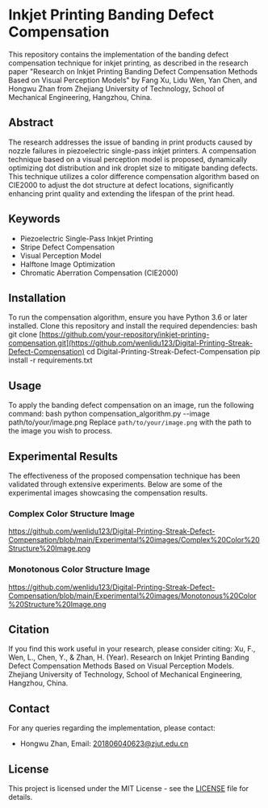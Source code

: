 # Inkjet Printing Banding Defect Compensation

This repository contains the implementation of the banding defect compensation technique for inkjet printing, as described in the research paper "Research on Inkjet Printing Banding Defect Compensation Methods Based on Visual Perception Models" by Fang Xu, Lidu Wen, Yan Chen, and Hongwu Zhan from Zhejiang University of Technology, School of Mechanical Engineering, Hangzhou, China.

## Abstract

The research addresses the issue of banding in print products caused by nozzle failures in piezoelectric single-pass inkjet printers. A compensation technique based on a visual perception model is proposed, dynamically optimizing dot distribution and ink droplet size to mitigate banding defects. This technique utilizes a color difference compensation algorithm based on CIE2000 to adjust the dot structure at defect locations, significantly enhancing print quality and extending the lifespan of the print head.

## Keywords

- Piezoelectric Single-Pass Inkjet Printing
- Stripe Defect Compensation
- Visual Perception Model
- Halftone Image Optimization
- Chromatic Aberration Compensation (CIE2000)

## Installation

To run the compensation algorithm, ensure you have Python 3.6 or later installed. Clone this repository and install the required dependencies:
bash
git clone [https://github.com/your-repository/inkjet-printing-compensation.git](https://github.com/wenlidu123/Digital-Printing-Streak-Defect-Compensation)
cd Digital-Printing-Streak-Defect-Compensation
pip install -r requirements.txt
## Usage

To apply the banding defect compensation on an image, run the following command:
bash
python compensation_algorithm.py --image path/to/your/image.png
Replace `path/to/your/image.png` with the path to the image you wish to process.

## Experimental Results

The effectiveness of the proposed compensation technique has been validated through extensive experiments. Below are some of the experimental images showcasing the compensation results.

### Complex Color Structure Image

https://github.com/wenlidu123/Digital-Printing-Streak-Defect-Compensation/blob/main/Experimental%20images/Complex%20Color%20Structure%20Image.png

### Monotonous Color Structure Image

https://github.com/wenlidu123/Digital-Printing-Streak-Defect-Compensation/blob/main/Experimental%20images/Monotonous%20Color%20Structure%20Image.png

## Citation

If you find this work useful in your research, please consider citing:
Xu, F., Wen, L., Chen, Y., & Zhan, H. (Year). Research on Inkjet Printing Banding Defect Compensation Methods Based on Visual Perception Models. Zhejiang University of Technology, School of Mechanical Engineering, Hangzhou, China.
## Contact

For any queries regarding the implementation, please contact:

- Hongwu Zhan, Email: 201806040623@zjut.edu.cn

## License

This project is licensed under the MIT License - see the [LICENSE](LICENSE) file for details.


